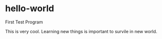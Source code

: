 # hello-world
First Test Program

This is very cool. Learning new things is important to survile in new world.
